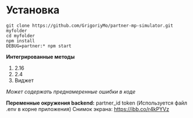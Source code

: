 

# Установка

    git clone https://github.com/GrigoriyMo/partner-mp-simulator.git myfolder
    cd myfolder
    npm install
    DEBUG=partner:* npm start

**Интегрированные методы**
1. 2.16
2. 2.4
3. Виджет

*Может содержать преднамеренные ошибки в коде*

**Переменные окружения backend:**
partner_id
token
(Используется файл .env в корне приложения)
Снимок экрана:
https://ibb.co/r4kPYVz
